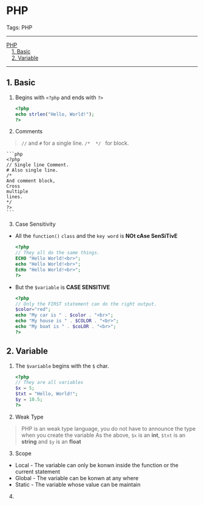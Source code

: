 # PHP

Tags: PHP

---

<!-- MDTOC maxdepth:6 firsth1:1 numbering:0 flatten:0 bullets:0 updateOnSave:1 -->

[PHP](#php)  
&emsp;[1. Basic](#1-basic)  
&emsp;[2. Variable](#2-variable)  

<!-- /MDTOC -->

---

## 1. Basic

1. Begins with `<?php` and ends with `?>`
    ```php
    <?php
    echo strlen("Hello, World!");
    ?>
    ```

2. Comments
> `//` and `#` for a single line.
`/*  */ ` for block.

    ```php
    <?php
    // Single line Comment.
    # Also single line.
    /*
    And comment block,
    Cross
    multiple
    lines.
    */
    ?>
    ```

3. Case Sensitivity
- All the `function()` `class` and the `key word` is **NOt cAse SenSiTivE**
    ```php
    <?php
    // They all do the same things.
    ECHO "Hello World!<br>";
    echo "Hello World!<br>";
    EcHo "Hello World!<br>";
    ?>
    ```

- But the `$variable` is **CASE SENSITIVE**
    ```php
    <?php
    // Only the FIRST statement can do the right output.
    $color="red";
    echo "My car is " . $color . "<br>";
    echo "My house is " . $COLOR . "<br>";
    echo "My boat is " . $coLOR . "<br>";
    ?>
    ```

## 2. Variable

1. The `$variable` begins with the `$` char.

    ```php
    <?php
    // They are all variables
    $x = 5;
    $txt = "Hello, World!";
    $y = 10.5;
    ?>
    ```
2. Weak Type
> PHP is an weak type language, you do not have to announce the type when you create the variable
As the above, `$x` is an **int**, `$txt` is an **string** and `$y` is an **float**

3. Scope
- Local
        - The variable can only be konwn inside the function or the current statement
- Global
        - The variable can be konwn at any where
- Static
        - The variable whose value can be maintain

4.
